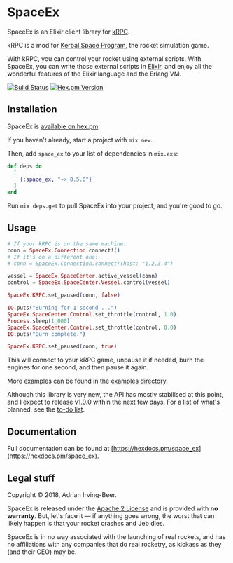 # SpaceEx

SpaceEx is an Elixir client library for [kRPC](https://krpc.github.io/krpc/).

kRPC is a mod for [Kerbal Space Program](https://kerbalspaceprogram.com/), the rocket simulation game.

With kRPC, you can control your rocket using external scripts.  With SpaceEx, you can write those external scripts in [Elixir](https://elixir-lang.org/), and enjoy all the wonderful features of the Elixir language and the Erlang VM.

[![Build Status](https://travis-ci.org/wisq/space_ex.svg?branch=master)](https://travis-ci.org/wisq/space_ex)
[![Hex.pm Version](http://img.shields.io/hexpm/v/space_ex.svg?style=flat)](https://hex.pm/packages/space_ex)

## Installation

SpaceEx is [available on hex.pm](https://hex.pm/packages/space_ex).

If you haven't already, start a project with `mix new`.

Then, add `space_ex` to your list of dependencies in `mix.exs`:

```elixir
def deps do
  [
    {:space_ex, "~> 0.5.0"}
  ]
end
```

Run `mix deps.get` to pull SpaceEx into your project, and you're good to go.

## Usage

```elixir
# If your kRPC is on the same machine:
conn = SpaceEx.Connection.connect!()
# If it's on a different one:
# conn = SpaceEx.Connection.connect!(host: "1.2.3.4")

vessel = SpaceEx.SpaceCenter.active_vessel(conn)
control = SpaceEx.SpaceCenter.Vessel.control(vessel)

SpaceEx.KRPC.set_paused(conn, false)

IO.puts("Burning for 1 second ...")
SpaceEx.SpaceCenter.Control.set_throttle(control, 1.0)
Process.sleep(1_000)
SpaceEx.SpaceCenter.Control.set_throttle(control, 0.0)
IO.puts("Burn complete.")

SpaceEx.KRPC.set_paused(conn, true)
```

This will connect to your kRPC game, unpause it if needed, burn the engines for one second, and then pause it again.

More examples can be found in the [examples directory](https://github.com/wisq/space_ex/tree/master/examples).

Although this library is very new, the API has mostly stabilised at this point, and I expect to release v1.0.0 within the next few days.  For a list of what's planned, see the [to-do list](https://github.com/wisq/space_ex/blob/master/TODO.md).

## Documentation

Full documentation can be found at [https://hexdocs.pm/space_ex](https://hexdocs.pm/space_ex).

## Legal stuff

Copyright © 2018, Adrian Irving-Beer.

SpaceEx is released under the [Apache 2 License](https://github.com/wisq/space_ex/blob/master/LICENSE) and is provided with **no warranty**.  But, let's face it — if anything goes wrong, the worst that can likely happen is that your rocket crashes and Jeb dies.

SpaceEx is in no way associated with the launching of real rockets, and has no affiliations with any companies that do real rocketry, as kickass as they (and their CEO) may be.
